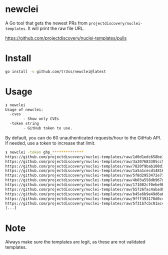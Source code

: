 # newclei

A Go tool that gets the newest PRs from `projectdiscovery/nuclei-templates`. It will print the raw file URL.

https://github.com/projectdiscovery/nuclei-templates/pulls

# Install

```zsh
go install -v github.com/tr3ss/newclei@latest
```

# Usage

```zsh
❯ newclei
Usage of newclei:
  -cves
    	- Show only CVEs
  -token string
    	- GitHub token to use.
```

By default, you can do 60 unauthenticated requests/hour to the GitHub API. If needed, use a token to increase that limit.

```zsh
❯ newclei -token ghp_**************
https://github.com/projectdiscovery/nuclei-templates/raw/1d0d1edc658be15cb75d3e37fae86a97684d9b6b/http%2Fcves%2F2023%2FCVE-2023-1434.yaml
https://github.com/projectdiscovery/nuclei-templates/raw/3a207683305cc5d34ddd709061f050dffca8f490/http%2Fcves%2F2022%2FCVE-2022-24627.yaml
https://github.com/projectdiscovery/nuclei-templates/raw/7820f9bab108d173ba4733df838403f8fafdd0e5/http%2Fcves%2F2008%2FCVE-2008-1547.yaml
https://github.com/projectdiscovery/nuclei-templates/raw/1a5a1cecd148164a222cf5c9c196c673f077c5d6/http%2Fcves%2F2008%2FCVE-2008-7269.yaml
https://github.com/projectdiscovery/nuclei-templates/raw/5f8d2953472e7187e3a9be97d8988d3eae78600e/http%2Fcves%2F2010%2FCVE-2010-1586.yaml
https://github.com/projectdiscovery/nuclei-templates/raw/4b03a558db967dbee1f3dd1d6f96f6c944c8b0cb/http%2Fcves%2F2013%2FCVE-2013-2621.yaml
https://github.com/projectdiscovery/nuclei-templates/raw/171082cf0ebe9bf6b68601999ff41a167fea8dee/http%2Fcves%2F2011%2FCVE-2011-5252.yaml
https://github.com/projectdiscovery/nuclei-templates/raw/b5726fac4abad0b3929957bd51df4d4536492574/http%2Fcves%2F2012%2FCVE-2012-4982.yaml
https://github.com/projectdiscovery/nuclei-templates/raw/b45e6b9e49d6a608a453748c79387ac25e8ca384/http%2Ftakeovers%2Fwebflow-takeover.yaml
https://github.com/projectdiscovery/nuclei-templates/raw/9fff393178d0c4fb17ed69ed2bb18a1cc05ce92c/http%2Ftechnologies%2Fnacos-version.yaml
https://github.com/projectdiscovery/nuclei-templates/raw/5f31b7cbc01ac4b0a64dcbf247cc93c5e370dace/http%2Fosint%2Fdotcards.yaml
[...]
```

# Note

Always make sure the templates are legit, as these are not validated templates.